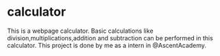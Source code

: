 # calculator
This is a webpage calculator. Basic calculations like division,multiplications,addition and subtraction can be performed in this calculator. This project is done by me as a intern in @AscentAcademy. 
